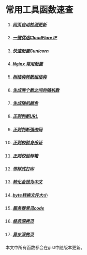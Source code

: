 # 常用工具函数速查

1. ##### [网页自动检测更新](https://gist.github.com/hugozach/da66b694978b75969c28accf0d22d352)

2. ##### [一键优选CloudFlare IP](https://gist.github.com/hugozach/d28f13dcda6b6de953973d95525c6d23)

3. ##### [快速配置Gunicorn](https://gist.github.com/hugozach/d2208b0f908b9962d1eb059e6ee9a8bb)

4. ##### [Nginx 常用配置](https://gist.github.com/hugozach/a6ed7a8c0660c9a4b4167ed42a5b1151)

5. ##### [树结构转数组结构](https://gist.github.com/hugozach/943b5b89e1e6fef3277aa45acc91d57f)

6. ##### [生成两个数之间的随机数](https://gist.github.com/hugozach/18f28acc824343ad6a99214f88b089b3)

7. ##### [生成随机颜色](https://gist.github.com/hugozach/9be6ac0a087eeb1c79179d400b6c7ac7)

8. ##### [正则判断URL](https://gist.github.com/hugozach/9e8eff9981dd9407e2d948b34e6b426a)

9. ##### [正则判断强密码](https://gist.github.com/hugozach/9b2d3038c4ceafdb32672d7dc9375a8a)

10. ##### [正则校验身份证](https://gist.github.com/hugozach/da9005ed583f5d12697967de676f5dda)

11. ##### [正则校验邮箱](https://gist.github.com/hugozach/7d503e408085504c9f91f5eb13cdc1e5)

12. ##### [带样式打印](https://gist.github.com/hugozach/2ef4b6cf00ff2ca586b56dd2f642bf65)

13. ##### [转化金钱为中文](https://gist.github.com/hugozach/9bfb8c12b0c8fbb7dbc88530ea9bcb65)

14. ##### [byte转换文件大小](https://gist.github.com/hugozach/208895f28b12e506cf23dd9f2e2966c4)

15. ##### [服务器常见code](https://gist.github.com/hugozach/b2f81a5ebd957ded4d93be252280acc2)

16. ##### [经典深拷贝](https://gist.github.com/hugozach/378ba52e2c01d56535ff609d97fa7a6e)

17. ##### [异步深拷贝](https://gist.github.com/hugozach/3c4bc34802a4091b84c0cb155b8de6c0)



本文中所有函数都会在gist中随版本更新。

